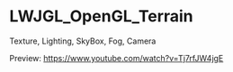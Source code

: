 # LWJGL_OpenGL_Terrain
Texture, Lighting, SkyBox, Fog, Camera

Preview:
https://www.youtube.com/watch?v=Tj7rfJW4jgE



